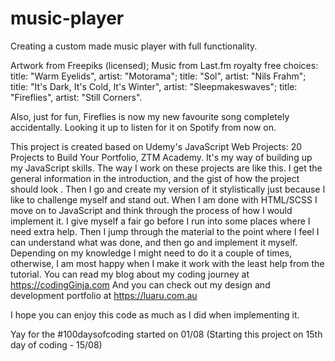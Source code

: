 # music-player

Creating a custom made music player with full functionality.

Artwork from Freepiks (licensed);
Music from Last.fm royalty free choices:
title: "Warm Eyelids", artist: "Motorama";
title: "Sol", artist: "Nils Frahm";
title: "It's Dark, It's Cold, It's Winter", artist: "Sleepmakeswaves";
title: "Fireflies", artist: "Still Corners".

Also, just for fun, Fireflies is now my new favourite song completely accidentally. Looking it up to listen for it on Spotify from now on. 

This project is created based on Udemy's JavaScript Web Projects: 20 Projects to Build Your Portfolio, ZTM Academy. It's my way of building up my JavaScript skills. 
The way I work on these projects are like this. I get the general information in the introduction, and the gist of how the project should look . Then I go and create my version of it stylistically just because I like to challenge myself and stand out. When I am done with HTML/SCSS I move on to JavaScript and think through the process of how I would implement it. I give myself a fair go before I run into some places where I need extra help. Then I jump through the material to the point where I feel I can understand what was done, and then go and implement it myself. Depending on my knowledge I might need to do it a couple of times, otherwise, I am most happy when I make it work with the least help from the tutorial. 
You can read my blog about my coding journey at https://codingGinja.com
And you can check out my design and development portfolio at https://luaru.com.au 

I hope you can enjoy this code as much as I did when implementing it.

Yay for the #100daysofcoding started on 01/08
(Starting this project on 15th day of coding - 15/08)